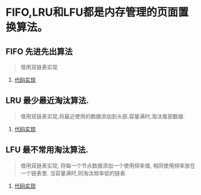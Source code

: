 # FIFO,LRU和LFU都是内存管理的页面置换算法。

## FIFO 先进先出算法
> 借用双链表实现

1. [代码实现](fifo.go)

## LRU 最少最近淘汰算法.
> 借用双链表实现,将最近使用的数据添加到头部.容量满时,淘汰尾部数据.

1. [代码实现](lru.go)

## LFU 最不常用淘汰算法.
> 借用双链表实现, 将每一个节点数据添加一个使用频率值, 相同使用频率放在一个链表里. 当容量满时,则淘汰频率低的链表.

1. [代码实现](lfu.go)